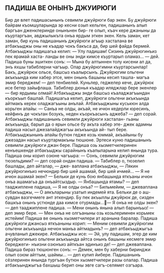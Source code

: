 ## ПАДИША ВЕ ОНЫНЪ ДЖУИРЮГИ

Бир де влет падишасынынъ севимли джуйрюги бар экен. Бу джуйрюги байрам къомшуларында эр кесни озып кельген, падишанынъ алып баргъан дженклеринде онынънен бир- ге олып, къач кере джаныны да къуртаргъан, авджылыкъта онъа ярдым эткен экен.
Кель заман, кет заман, бир кунь падишанынъ джуйрюги агъыр хасталана ве атбакъыджы оны не къадар чокъ бакъса да, бир шей файда бермей. Атбакъыджы падишагьа келип:
— Улу падишам! Сизинъ джуйрюгинъиз пек ярамай хаста- ланды ве оны энди кимсе къуртарып оламаз... — дей.
Падиша буны эшиткен сонъ:
— Мына бу алтыннен толу кисени ал да, энъ яхшы табиблерни чагъыр. Олар джуйрюгимни къуртарсынлар! Бакъ, джуйрюк ольсе, башсыз къалырсынъ. Джуйрюгим ольгени акъкъында ким хабер этсе, мен онынъ башыны кесип ташла- магъа эмир береджем! — деп тенбиелей.
Куньлер, геджелер кече, джуйрюк исе бетер зайыфлаша. Табиблер дюнья къадар иляджлар бере экенлер — бир ярдымы олмай! Атбакъыджы энди башсыз къаладжагъындан къоркъып башлай. Падишагьа келип, джуйрюги ольгени акъкъында айтмакъ керек оладжагъыны анълай.
Атбакъыджыны куськюн алда корьген апайы:
— Санъа не олды, акъай, не ичюн кедерли юресинъ, кейфинъ де чокътан бозукъ, неден къоркъасынъ аджеба? — деп сорай.
Атбакъыджы падишанынъ севимли джуйрюги хасталан- гьаны акъкъында, барып да о ярын ольсе бу акъта хабер эте- джек адамны падиша насыл джезалайджагъы акъкъында ай- тып бере. Атбакъыджынынъ апайы бутюн гедже козь юммай, акъайыны бу джезадан насыл къуртармакъны тюшюне.
Эртеси куню падишанынъ севимли джуйрюги джан бере.
Падиша озь хызметчилеринен кенъешкенде атбакъыджы сарайнынъ къапыларына келип янында тура. Падиша оны корип озюне чагъыра:
— Сонъ, севимли джуйрюгим тюзельдими? — деп сорай ондан падиша.
— Табиблер о, тюзелип башлады, деп айталар, — дже- ваплана атбакъыджы, — Лякин джуйрюгинъиз нечюндир бир шей ашамай, бир шей ичмей...
— Я не ичюн ашамай экен?
— Бельки де кунь бою янбашында яткъаны ичюн онъа ашамагьа да онъайтсыздыр.
— Янбашында ятамы? — деп тааджиплене падиша, — Я не олды онъа?
— Бильмейим, — джеваплана атбакъыджы, — О аякъларыны узатып индемей ята. Бельки де о аш-сувдан вазгечмеге ант эткендир. Бу пек акъыллы джуйрюк де, сизден башкъа онынъ устюнде даа кимсе отурмады...— Я онъа не олды экен? — деп тааджиплене падиша. 
— Мени онынъ янына алып барынъыз! — деп эмир бере. — Мен онъа не олгъаныны озь козьлеримнен корьмек истейим!
Падиша ве онынъ хызметчилери ат аранына баралар. Падиша джуйрюги джансыз яткъаныны корип:
— Меним севимли джуйрюгим ольгени акъкъында нечюн манъа айтмадынъ? — деп атбакъыджыгъа ачувланып джекире.
Атбакъыджы исе:
— Эй, улу падишам, эгер де ким джуйрюгинъиз ольгени акъкъында айтса онынъ башыны кесмеге эмир береджеги- нъизни озюнъиз айткъан эдинъиз де! — деп джеваплана.
Падиша бираз тюшюнген сонъ:
— Демек, мен бу хаберни биринджи олып озюм айттым, шаймы... — деп кулип йибере.
Падишанынъ сёзлеринен янында тургъан бутюн хызметчилери разы олалар. Падиша атбакъынджыгъа бахшыш берип оны эвге сагъ-селямет озгъара.
